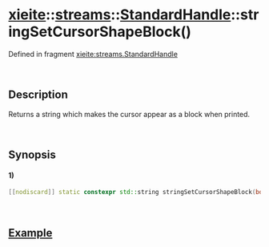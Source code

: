 # [xieite](../../../../../xieite.md)\:\:[streams](../../../../../streams.md)\:\:[StandardHandle](../../../standard_handle.md)\:\:stringSetCursorShapeBlock\(\)
Defined in fragment [xieite:streams.StandardHandle](../../../../../../src/streams/standard_handle.cpp)

&nbsp;

## Description
Returns a string which makes the cursor appear as a block when printed.

&nbsp;

## Synopsis
#### 1)
```cpp
[[nodiscard]] static constexpr std::string stringSetCursorShapeBlock(bool blink) noexcept;
```

&nbsp;

## [Example](./set_cursor_shape_block.md#Example)
